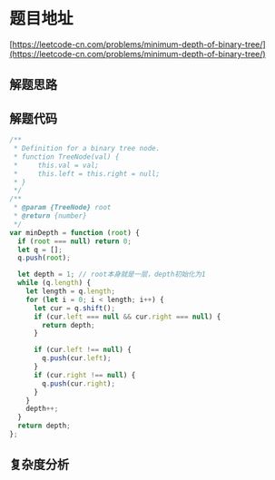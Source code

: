 # 题目地址

[https://leetcode-cn.com/problems/minimum-depth-of-binary-tree/](https://leetcode-cn.com/problems/minimum-depth-of-binary-tree/)

## 解题思路

## 解题代码

```js
/**
 * Definition for a binary tree node.
 * function TreeNode(val) {
 *     this.val = val;
 *     this.left = this.right = null;
 * }
 */
/**
 * @param {TreeNode} root
 * @return {number}
 */
var minDepth = function (root) {
  if (root === null) return 0;
  let q = [];
  q.push(root);

  let depth = 1; // root本身就是一层，depth初始化为1
  while (q.length) {
    let length = q.length;
    for (let i = 0; i < length; i++) {
      let cur = q.shift();
      if (cur.left === null && cur.right === null) {
        return depth;
      }

      if (cur.left !== null) {
        q.push(cur.left);
      }
      if (cur.right !== null) {
        q.push(cur.right);
      }
    }
    depth++;
  }
  return depth;
};
```

## 复杂度分析
